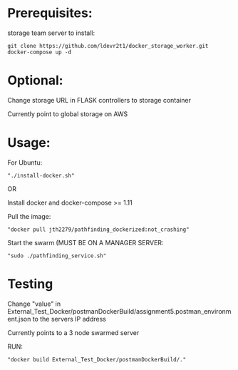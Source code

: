# Prerequisites:
storage team server
to install:

```
git clone https://github.com/ldevr2t1/docker_storage_worker.git
docker-compose up -d
```

# Optional:

Change storage URL in FLASK controllers to storage container

Currently point to global storage on AWS

# Usage:

For Ubuntu:

```
"./install-docker.sh"
```

OR

Install docker and docker-compose >= 1.11

Pull the image:

```
"docker pull jth2279/pathfinding_dockerized:not_crashing"
```

Start the swarm (MUST BE ON A MANAGER SERVER: 

```
"sudo ./pathfinding_service.sh"
```

# Testing

Change "value" in External_Test_Docker/postmanDockerBuild/assignment5.postman_environment.json to the servers IP address

Currently points to a 3 node swarmed server 

RUN:

```
"docker build External_Test_Docker/postmanDockerBuild/."
```
